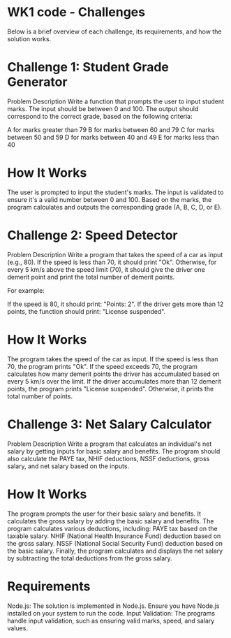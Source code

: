 # WK1 code - Challenges
Below is a brief overview of each challenge, its requirements, and how the solution works.

# Challenge 1: Student Grade Generator
Problem Description
Write a function that prompts the user to input student marks. The input should be between 0 and 100. The output should correspond to the correct grade, based on the following criteria:

A for marks greater than 79
B for marks between 60 and 79
C for marks between 50 and 59
D for marks between 40 and 49
E for marks less than 40

# How It Works
The user is prompted to input the student's marks.
The input is validated to ensure it's a valid number between 0 and 100.
Based on the marks, the program calculates and outputs the corresponding grade (A, B, C, D, or E).


# Challenge 2: Speed Detector
Problem Description
Write a program that takes the speed of a car as input (e.g., 80). If the speed is less than 70, it should print "Ok". Otherwise, for every 5 km/s above the speed limit (70), it should give the driver one demerit point and print the total number of demerit points.

For example:

If the speed is 80, it should print: "Points: 2".
If the driver gets more than 12 points, the function should print: "License suspended".

# How It Works
The program takes the speed of the car as input.
If the speed is less than 70, the program prints "Ok".
If the speed exceeds 70, the program calculates how many demerit points the driver has accumulated based on every 5 km/s over the limit.
If the driver accumulates more than 12 demerit points, the program prints "License suspended". Otherwise, it prints the total number of points.

# Challenge 3: Net Salary Calculator
Problem Description
Write a program that calculates an individual's net salary by getting inputs for basic salary and benefits. The program should also calculate the PAYE tax, NHIF deductions, NSSF deductions, gross salary, and net salary based on the inputs.

# How It Works
The program prompts the user for their basic salary and benefits.
It calculates the gross salary by adding the basic salary and benefits.
The program calculates various deductions, including:
PAYE tax based on the taxable salary.
NHIF (National Health Insurance Fund) deduction based on the gross salary.
NSSF (National Social Security Fund) deduction based on the basic salary.
Finally, the program calculates and displays the net salary by subtracting the total deductions from the gross salary.

# Requirements
Node.js: The solution is implemented in Node.js. Ensure you have Node.js installed on your system to run the code.
Input Validation: The programs handle input validation, such as ensuring valid marks, speed, and salary values.